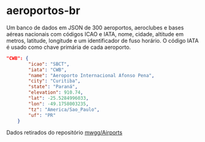 # aeroportos-br
Um banco de dados em JSON de 300 aeroportos, aeroclubes e bases aéreas nacionais com códigos ICAO e IATA, nome, cidade, altitude em metros, latitude, longitude e um identificador de fuso horário. O código IATA é usado como chave primária de cada aeroporto.

```json
"CWB": {
        "icao": "SBCT",
        "iata": "CWB",
        "name": "Aeroporto Internacional Afonso Pena",
        "city": "Curitiba",
        "state": "Paraná",
        "elevation": 910.74,
        "lat": -25.5284996033,
        "lon": -49.1758003235,
        "tz": "America/Sao_Paulo",
        "uf": "PR"
    }
```

Dados retirados do repositório [mwgg/Airports](https://github.com/mwgg/Airports)
